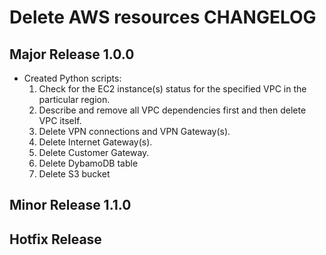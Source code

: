 # Delete AWS resources CHANGELOG

    
## Major Release 1.0.0

- Created Python scripts:
    1) Check for the EC2 instance(s) status for the specified VPC in the particular region.
    2) Describe and remove all VPC dependencies first and then delete VPC itself.
    3) Delete VPN connections and VPN Gateway(s).
    4) Delete Internet Gateway(s).
    5) Delete Customer Gateway.
    6) Delete DybamoDB table
    7) Delete S3 bucket 


## Minor Release 1.1.0


## Hotfix Release